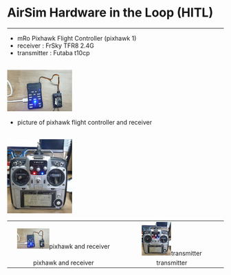 # AirSim Hardware in the Loop (HITL)

---
- mRo Pixhawk Flight Controller (pixhawk 1)
- receiver : FrSky TFR8 2.4G
- transmitter : Futaba t10cp

<br>

<img src="https://github.com/Zong-Xi/AirSim-Hardware-in-the-Loop/blob/master/picture/20210220_125103.jpg" width=30% />

- picture of pixhawk flight controller and receiver

<br>

<img src="https://github.com/Zong-Xi/AirSim-Hardware-in-the-Loop/blob/master/picture/20210220_125113.jpg" width=30% />


<table>
    <tr>
        <td ><center><img src="https://github.com/Zong-Xi/AirSim-Hardware-in-the-Loop/blob/master/picture/20210220_125103.jpg" width=30% >pixhawk and receiver </center></td>
        <td ><center><img src="https://github.com/Zong-Xi/AirSim-Hardware-in-the-Loop/blob/master/picture/20210220_125113.jpg" width=30% >transmitter</center></td>
    </tr>
    <tr>
        <td><center>pixhawk and receiver</center></td>
        <td><center>transmitter</center></td>
    </tr>
</table>
